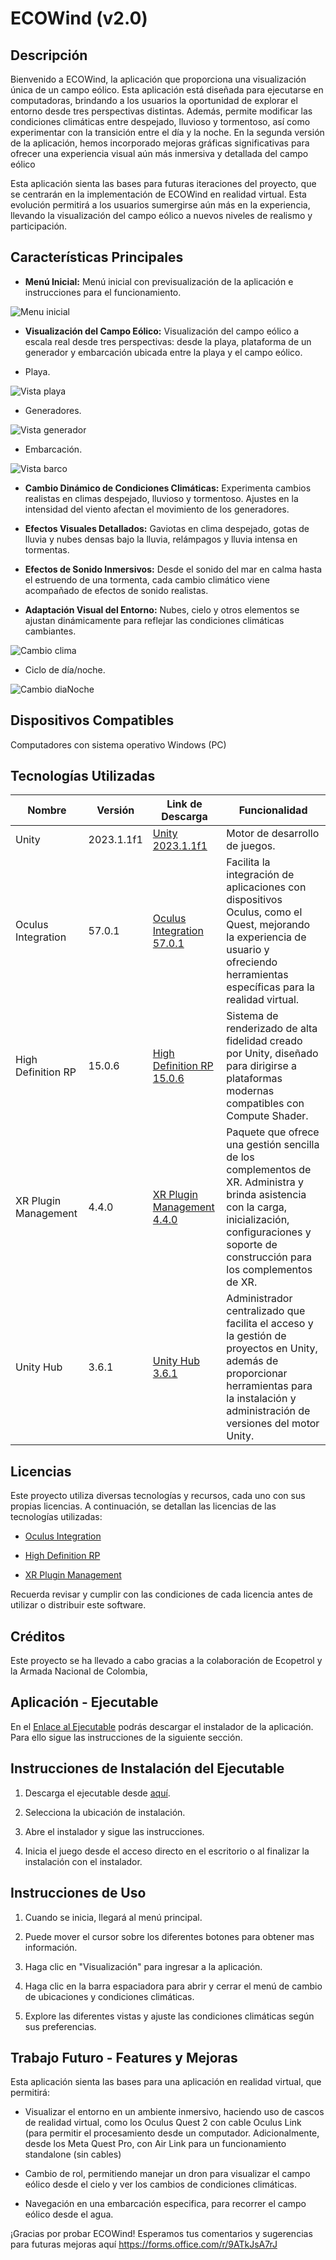 # ECOWind (v2.0) 

  

## Descripción 

  

Bienvenido a ECOWind, la aplicación que proporciona una visualización única de un campo eólico. Esta aplicación está diseñada para ejecutarse en computadoras, brindando a los usuarios la oportunidad de explorar el entorno desde tres perspectivas distintas. Además, permite modificar las condiciones climáticas entre despejado, lluvioso y tormentoso, así como experimentar con la transición entre el día y la noche. En la segunda versión de la aplicación, hemos incorporado mejoras gráficas significativas para ofrecer una experiencia visual aún más inmersiva y detallada del campo eólico

  

Esta aplicación sienta las bases para futuras iteraciones del proyecto, que se centrarán en la implementación de ECOWind en realidad virtual. Esta evolución permitirá a los usuarios sumergirse aún más en la experiencia, llevando la visualización del campo eólico a nuevos niveles de realismo y participación. 

  

## Características Principales 

  

- **Menú Inicial:** Menú inicial con previsualización de la aplicación e instrucciones para el funcionamiento. 

  

![Menu inicial](https://media.giphy.com/media/dt0KdRvM6hJmGEKRDy/giphy.gif) 

  

- **Visualización del Campo Eólico:** Visualización del campo eólico a escala real desde tres perspectivas: desde la playa, plataforma de un generador y embarcación ubicada entre la playa y el campo eólico. 

  

- Playa. 

  

![Vista playa](https://media.giphy.com/media/nAaLqXQUmoTImkeCKy/giphy.gif) 

  

- Generadores. 

  

![Vista generador](https://media.giphy.com/media/BpQBNc4RWJxKdEzEzx/giphy.gif) 

  

- Embarcación. 

  

![Vista barco](https://media.giphy.com/media/dRi3atJ87me1PfvstV/giphy.gif) 

  

- **Cambio Dinámico de Condiciones Climáticas:** Experimenta cambios realistas en climas despejado, lluvioso y tormentoso. Ajustes en la intensidad del viento afectan el movimiento de los generadores. 

  

- **Efectos Visuales Detallados:** Gaviotas en clima despejado, gotas de lluvia y nubes densas bajo la lluvia, relámpagos y lluvia intensa en tormentas. 

  

- **Efectos de Sonido Inmersivos:** Desde el sonido del mar en calma hasta el estruendo de una tormenta, cada cambio climático viene acompañado de efectos de sonido realistas. 

  

- **Adaptación Visual del Entorno:** Nubes, cielo y otros elementos se ajustan dinámicamente para reflejar las condiciones climáticas cambiantes. 

  

![Cambio clima](https://media.giphy.com/media/7Im3Qh9m4Hr2z3fah0/giphy.gif) 

  

- Ciclo de día/noche. 

  

![Cambio diaNoche](https://media.giphy.com/media/VzewlrT0PXR5BD7n1t/giphy.gif) 

  

## Dispositivos Compatibles 

  

Computadores con sistema operativo Windows (PC) 

  

## Tecnologías Utilizadas 

  

| Nombre | Versión | Link de Descarga | Funcionalidad | 
| ------------- | ----------------- | ---------------------------------| -------------------------- | 
| Unity | 2023.1.1f1 | [Unity 2023.1.1f1](https://unity.com/releases/editor/whats-new/2023.1.1) | Motor de desarrollo de juegos.| 
| Oculus Integration | 57.0.1 | [Oculus Integration 57.0.1](https://assetstore.unity.com/packages/tools/integration/oculus-integration-deprecated-82022) | Facilita la integración de aplicaciones con dispositivos Oculus, como el Quest, mejorando la experiencia de usuario y ofreciendo herramientas específicas para la realidad virtual. | 
High Definition RP | 15.0.6 | [High Definition RP  15.0.6](https://docs.unity3d.com/Packages/com.unity.render-pipelines.high-definition@15.0/manual/index.html)| Sistema de renderizado de alta fidelidad creado por Unity, diseñado para dirigirse a plataformas modernas compatibles con Compute Shader.| 
XR Plugin Management | 4.4.0 | [XR Plugin Management 4.4.0](https://docs.unity3d.com/Packages/com.unity.xr.management@4.4/manual/index.html) | Paquete que ofrece una gestión sencilla de los complementos de XR. Administra y brinda asistencia con la carga, inicialización, configuraciones y soporte de construcción para los complementos de XR. | 
Unity Hub | 3.6.1 |[Unity Hub 3.6.1](https://unity.com/unity-hub/release-notes#361)|Administrador centralizado que facilita el acceso y la gestión de proyectos en Unity, además de proporcionar herramientas para la instalación y administración de versiones del motor Unity. 

  

## Licencias 

  

Este proyecto utiliza diversas tecnologías y recursos, cada uno con sus propias licencias. A continuación, se detallan las licencias de las tecnologías utilizadas: 

  

- [Oculus Integration](https://developer.oculus.com/licenses/oculussdk/) 

  

- [High Definition RP ](https://docs.unity3d.com/Packages/com.unity.render-pipelines.high-definition@15.0/license/LICENSE.html) 

  

- [XR Plugin Management](https://docs.unity3d.com/Packages/com.unity.xr.management@4.4/license/LICENSE.html) 

  
Recuerda revisar y cumplir con las condiciones de cada licencia antes de utilizar o distribuir este software. 

  

## Créditos 

  

Este proyecto se ha llevado a cabo gracias a la colaboración de Ecopetrol y la Armada Nacional de Colombia, 

  

## Aplicación - Ejecutable 

En el [Enlace al Ejecutable](https://tipcooperativa-my.sharepoint.com/:u:/g/personal/jairo_martinez_tipcolombia_com/EX45MeBExohPm1j-_Y7erSEBuXSuBXEGn_cdeJuo_-vRQQ?e=ZYWhLZ) podrás descargar el instalador de la aplicación. Para ello sigue las instrucciones de la siguiente sección. 

  

## Instrucciones de Instalación del Ejecutable 

  

1. Descarga el ejecutable desde [aquí](https://tipcooperativa-my.sharepoint.com/:u:/g/personal/jairo_martinez_tipcolombia_com/EX45MeBExohPm1j-_Y7erSEBuXSuBXEGn_cdeJuo_-vRQQ?e=ZYWhLZ). 

  

2. Selecciona la ubicación de instalación. 

  

3. Abre el instalador y sigue las instrucciones. 

  

4. Inicia el juego desde el acceso directo en el escritorio o al finalizar la instalación con el instalador. 

  

## Instrucciones de Uso 

  

1. Cuando se inicia, llegará al menú principal. 

  

2. Puede mover el cursor sobre los diferentes botones para obtener mas información. 

  

3. Haga clic en "Visualización" para ingresar a la aplicación. 

  

4. Haga clic en la barra espaciadora para abrir y cerrar el menú de cambio de ubicaciones y condiciones climáticas. 

  

5. Explore las diferentes vistas y ajuste las condiciones climáticas según sus preferencias. 

  

## Trabajo Futuro - Features y Mejoras 

  

Esta aplicación sienta las bases para una aplicación en realidad virtual, que permitirá: 

  

- Visualizar el entorno en un ambiente inmersivo, haciendo uso de cascos de realidad virtual, como los Oculus Quest 2 con cable Oculus Link (para permitir el procesamiento desde un computador. Adicionalmente, desde los Meta Quest Pro, con Air Link para un funcionamiento standalone (sin cables) 

  

- Cambio de rol, permitiendo manejar un dron para visualizar el campo eólico desde el cielo y ver los cambios de condiciones climáticas. 

  

-  Navegación en una embarcación especifica, para recorrer el campo eólico desde el agua. 

  

¡Gracias por probar ECOWind! Esperamos tus comentarios y sugerencias para futuras mejoras aquí https://forms.office.com/r/9ATkJsA7rJ 